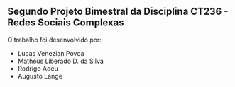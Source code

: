Segundo Projeto Bimestral da Disciplina CT236 - Redes Sociais Complexas
------------------------------------------------------------------------

O trabalho foi desenvolvido por:
- Lucas Venezian Povoa
- Matheus Liberado D. da Silva
- Rodrigo Adeu
- Augusto Lange